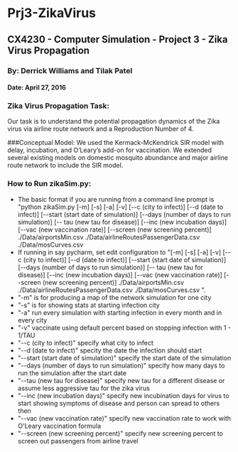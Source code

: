 # Prj3-ZikaVirus
## CX4230 - Computer Simulation - Project 3 - Zika Virus Propagation

### By: Derrick Williams and Tilak Patel

#### Date: April 27, 2016

### Zika Virus Propagation Task:
Our task is to understand the potential propagation dynamics of the Zika virus via airline route network and a Reproduction Number of 4.

###Conceptual Model:
We used the Kermack-McKendrick SIR model with delay, incubation, and O’Leary’s add-on for vaccination.  We extended several existing models on domestic mosquito abundance and major airline route network to include the SIR model.

### How to Run zikaSim.py:
- The basic format if you are running from a command line prompt is "python zikaSim.py [-m] [-s] [-a] [-v] [--c (city to infect)] [--d (date to infect)] [--start (start date of simulation)] [--days (number of days to run simulation)] [-- tau (new tau for disease)] [--inc (new incubation days)] [--vac (new vaccination rate)] [--screen (new screening percent)] ./Data/airportsMin.csv ./Data/airlineRoutesPassengerData.csv ./Data/mosCurves.csv
- If running in say pycharm, set edit configuration to "[-m] [-s] [-a] [-v] [--c (city to infect)] [--d (date to infect)] [--start (start date of simulation)] [--days (number of days to run simulation)] [-- tau (new tau for disease)] [--inc (new incubation days)] [--vac (new vaccination rate)] [--screen (new screening percent)] ./Data/airportsMin.csv ./Data/airlineRoutesPassengerData.csv ./Data/mosCurves.csv
".
- "-m" is for producing a map of the network simulation for one city
- "-s" is for showing stats at starting infection city
- "-a" run every simulation with starting infection in every month and in every city
- "-v" vaccinate using default percent based on stopping infection with 1 - 1/TAU
- "--c (city to infect)" specify what city to infect
- "--d (date to infect)" specity the date the infection should start
- "--start (start date of simulation)" specify the start date of the simulation
- "--days (number of days to run simulation)" specify how many days to run the simulation after the start date
- "--tau (new tau for disease)" specify new tau for a different disease or assume less aggressive tau for the zika virus
- "--inc (new incubation days)" specify new incubination days for virus to start showing symptoms of disease and person can spread to others then
- "--vac (new vaccination rate)" specify new vaccination rate to work with O'Leary vaccination formula
- "--screen (new screening percent)" specify new screening percent to screen out passengers from airline travel
